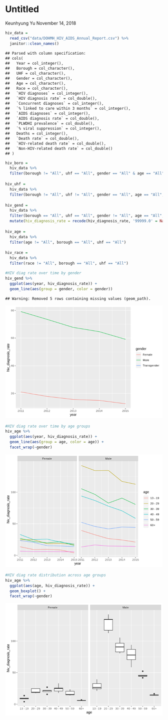 Untitled
================
Keunhyung Yu
November 14, 2018

``` r
hiv_data = 
  read_csv("data/DOHMH_HIV_AIDS_Annual_Report.csv") %>% 
  janitor::clean_names()
```

    ## Parsed with column specification:
    ## cols(
    ##   Year = col_integer(),
    ##   Borough = col_character(),
    ##   UHF = col_character(),
    ##   Gender = col_character(),
    ##   Age = col_character(),
    ##   Race = col_character(),
    ##   `HIV diagnoses` = col_integer(),
    ##   `HIV diagnosis rate` = col_double(),
    ##   `Concurrent diagnoses` = col_integer(),
    ##   `% linked to care within 3 months` = col_integer(),
    ##   `AIDS diagnoses` = col_integer(),
    ##   `AIDS diagnosis rate` = col_double(),
    ##   `PLWDHI prevalence` = col_double(),
    ##   `% viral suppression` = col_integer(),
    ##   Deaths = col_integer(),
    ##   `Death rate` = col_double(),
    ##   `HIV-related death rate` = col_double(),
    ##   `Non-HIV-related death rate` = col_double()
    ## )

``` r
hiv_boro =
  hiv_data %>%
  filter(borough != "All", uhf == "All", gender == "All" & age == "All" & race == "All")

hiv_uhf =
  hiv_data %>%
  filter(borough != "All", uhf != "All", gender == "All", age == "All", race == "All")

hiv_gend =
  hiv_data %>%
  filter(borough == "All", uhf == "All", gender != "All", age == "All", race == "All") %>% 
  mutate(hiv_diagnosis_rate = recode(hiv_diagnosis_rate, '99999.0' = NaN))

hiv_age =
  hiv_data %>%
  filter(age != "All", borough == "All", uhf == "All")

hiv_race =
  hiv_data %>%
  filter(race != "All", borough == "All", uhf == "All")
```

``` r
#HIV diag rate over time by gender
hiv_gend %>% 
  ggplot(aes(year, hiv_diagnosis_rate)) +
  geom_line(aes(group = gender, color = gender))
```

    ## Warning: Removed 5 rows containing missing values (geom_path).

![](EDA_DY_files/figure-markdown_github/unnamed-chunk-1-1.png)

``` r
#HIV diag rate over time by age groups
hiv_age %>% 
  ggplot(aes(year, hiv_diagnosis_rate)) +
  geom_line(aes(group = age, color = age)) + 
  facet_wrap(~gender)
```

![](EDA_DY_files/figure-markdown_github/unnamed-chunk-1-2.png)

``` r
#HIV diag rate distribution across age groups
hiv_age %>% 
  ggplot(aes(age, hiv_diagnosis_rate)) +
  geom_boxplot() +
  facet_wrap(~gender)
```

![](EDA_DY_files/figure-markdown_github/unnamed-chunk-1-3.png)
